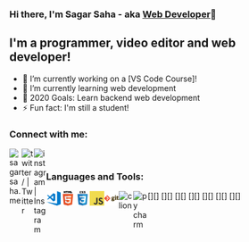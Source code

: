 ### Hi there, I'm Sagar Saha - aka [Web Developer][website]👋

## I'm a programmer, video editor and web developer!
- 🔭 I’m currently working on a [VS Code Course]!
- 🌱 I’m currently learning web development
- 🥅 2020 Goals: Learn backend web development
- ⚡ Fun fact: I'm still a student!

### Connect with me:

[<img align="left" alt="sagarsaha.me" width="22px" src="https://instagram.fymy1-1.fna.fbcdn.net/v/t51.2885-19/s150x150/95233718_695218297904926_517629656082415616_n.jpg?_nc_ht=instagram.fymy1-1.fna.fbcdn.net&_nc_ohc=AUKENi_FO9UAX9znjC4&oh=05df3de24f63df69a34c1f1bc2c769f3&oe=5F57630B" />][website]
[<img align="left" alt="twitter/ | Twitter" width="22px" src="https://cdn.jsdelivr.net/npm/simple-icons@v3/icons/twitter.svg" />][twitter]
[<img align="left" alt="instagram | Instagram" width="22px" src="https://cdn.jsdelivr.net/npm/simple-icons@v3/icons/instagram.svg" />][instagram]

<br />

### Languages and Tools:

[<img align="left" alt="Visual Studio Code" width="26px" src="https://raw.githubusercontent.com/github/explore/80688e429a7d4ef2fca1e82350fe8e3517d3494d/topics/visual-studio-code/visual-studio-code.png" />][]
[<img align="left" alt="HTML5" width="26px" src="https://raw.githubusercontent.com/github/explore/80688e429a7d4ef2fca1e82350fe8e3517d3494d/topics/html/html.png" />][]
[<img align="left" alt="CSS3" width="26px" src="https://raw.githubusercontent.com/github/explore/80688e429a7d4ef2fca1e82350fe8e3517d3494d/topics/css/css.png" />][]
[<img align="left" alt="JavaScript" width="26px" src="https://raw.githubusercontent.com/github/explore/80688e429a7d4ef2fca1e82350fe8e3517d3494d/topics/javascript/javascript.png" />][]
[<img align="left" alt="Git" width="26px" src="https://raw.githubusercontent.com/github/explore/80688e429a7d4ef2fca1e82350fe8e3517d3494d/topics/git/git.png" />][]
[<img align="left" alt="clion" width="26px" src="https://resources.jetbrains.com/storage/products/clion/img/meta/clion_logo_300x300.png" />][]
[<img align="left" alt="py charm" width="26px" src="https://encrypted-tbn0.gstatic.com/images?q=tbn%3AANd9GcTmoGZkKvuCbY4q3ciF4HHd2z1qR9MKNYYmcA&usqp=CAU" />][]

<br />
<br />

[website]: sagarsaha.me
[twitter]: https://twitter.com/sagarsaha01
[instagram]: https://instagram.com/sagar_saha01
